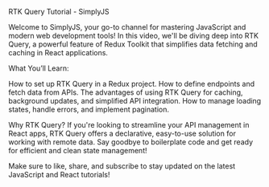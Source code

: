 RTK Query Tutorial - SimplyJS

Welcome to SimplyJS, your go-to channel for mastering JavaScript and modern web development tools! In this video, we'll be diving deep into RTK Query, a powerful feature of Redux Toolkit that simplifies data fetching and caching in React applications.

What You’ll Learn:

How to set up RTK Query in a Redux project.
How to define endpoints and fetch data from APIs.
The advantages of using RTK Query for caching, background updates, and simplified API integration.
How to manage loading states, handle errors, and implement pagination.


Why RTK Query?
If you're looking to streamline your API management in React apps, RTK Query offers a declarative, easy-to-use solution for working with remote data. Say goodbye to boilerplate code and get ready for efficient and clean state management!




Make sure to like, share, and subscribe to stay updated on the latest JavaScript and React tutorials!

